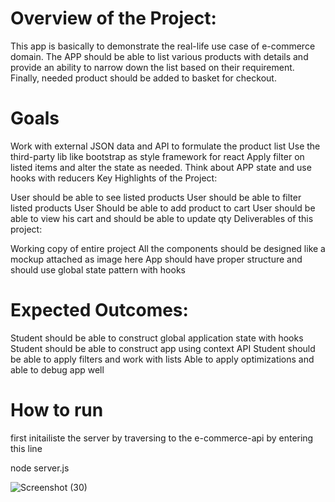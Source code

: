 # Overview of the Project: 

This app is basically to demonstrate the real-life use case of e-commerce domain. The APP should be able to list various products with details and provide an ability to narrow down the list based on their requirement. Finally, needed product should be added to basket for checkout.

# Goals 

Work with external JSON data and API to formulate the product list
Use the third-party lib like bootstrap as style framework for react
Apply filter on listed items and alter the state as needed.
Think about APP state and use hooks with reducers
Key Highlights of the Project: 

User should be able to see listed products
User should be able to filter listed products
User Should be able to add product to cart
User should be able to view his cart and should be able to update qty
Deliverables of this project:

Working copy of entire project
All the components should be designed like a mockup attached as image here
App should have proper structure and should use global state pattern with hooks

# Expected Outcomes: 

Student should be able to construct global application state with hooks
Student should be able to construct app using context API
Student should be able to apply filters and work with lists
Able to apply optimizations and able to debug app well

# How to run 
first initailiste the server by traversing to the e-commerce-api by entering this line

node server.js

 
![Screenshot (30)](https://github.com/Anas835/Shopping-cart-using-react/assets/103097876/3d9bc71e-46db-4c34-ad63-0368aea98a71)




